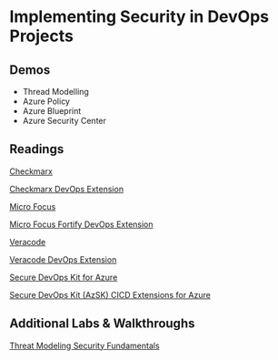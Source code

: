 # Implementing Security in DevOps Projects

## Demos

- Thread Modelling
- Azure Policy
- Azure Blueprint
- Azure Security Center

## Readings

[Checkmarx](https://www.checkmarx.com/de/)

[Checkmarx DevOps Extension](https://marketplace.visualstudio.com/items?itemName=checkmarx.cxsast)

[Micro Focus](https://www.microfocus.com/en-us/portfolio/application-security)

[Micro Focus Fortify DevOps Extension](https://marketplace.visualstudio.com/items?itemName=fortifyvsts.hpe-security-fortify-vsts)

[Veracode](https://www.veracode.com/)

[Veracode DevOps Extension](https://marketplace.visualstudio.com/items?itemName=Veracode.veracode-vsts-build-extension)

[Secure DevOps Kit for Azure](https://azsk.azurewebsites.net/)

[Secure DevOps Kit (AzSK) CICD Extensions for Azure](https://marketplace.visualstudio.com/items?itemName=azsdktm.AzSDK-task)

## Additional Labs & Walkthroughs

[Threat Modeling Security Fundamentals](https://docs.microsoft.com/en-us/learn/paths/tm-threat-modeling-fundamentals/)